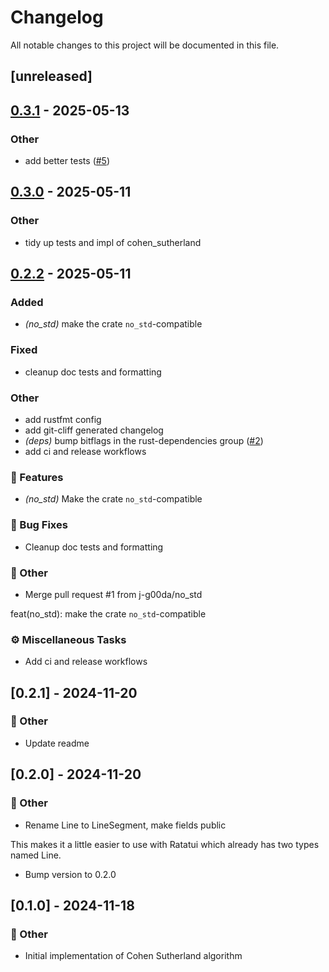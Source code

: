 # Changelog

All notable changes to this project will be documented in this file.

## [unreleased]

## [0.3.1](https://github.com/joshka/line-clipping/compare/v0.3.0...v0.3.1) - 2025-05-13

### Other

- add better tests ([#5](https://github.com/joshka/line-clipping/pull/5))

## [0.3.0](https://github.com/joshka/line-clipping/compare/v0.2.2...v0.3.0) - 2025-05-11

### Other

- tidy up tests and impl of cohen_sutherland

## [0.2.2](https://github.com/joshka/line-clipping/compare/v0.2.1...v0.2.2) - 2025-05-11

### Added

- *(no_std)* make the crate `no_std`-compatible

### Fixed

- cleanup doc tests and formatting

### Other

- add rustfmt config
- add git-cliff generated changelog
- *(deps)* bump bitflags in the rust-dependencies group ([#2](https://github.com/joshka/line-clipping/pull/2))
- add ci and release workflows

### 🚀 Features

- *(no_std)* Make the crate `no_std`-compatible

### 🐛 Bug Fixes

- Cleanup doc tests and formatting

### 💼 Other

- Merge pull request #1 from j-g00da/no_std

feat(no_std): make the crate `no_std`-compatible

### ⚙️ Miscellaneous Tasks

- Add ci and release workflows

## [0.2.1] - 2024-11-20

### 💼 Other

- Update readme

## [0.2.0] - 2024-11-20

### 💼 Other

- Rename Line to LineSegment, make fields public

This makes it a little easier to use with Ratatui which already has two
types named Line.
- Bump version to 0.2.0

## [0.1.0] - 2024-11-18

### 💼 Other

- Initial implementation of Cohen Sutherland algorithm

<!-- generated by git-cliff -->
